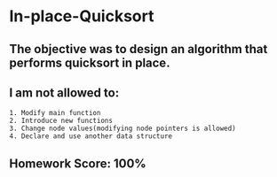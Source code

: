 # In-place-Quicksort

## The objective was to design an algorithm that performs quicksort in place.
## I am not allowed to:
    1. Modify main function
    2. Introduce new functions
    3. Change node values(modifying node pointers is allowed)
    4. Declare and use another data structure
    
## Homework Score: 100%
